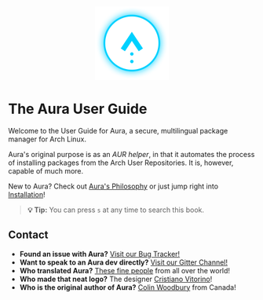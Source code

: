 <p align="center">
  <img src="logo.png">
</p>

# The Aura User Guide

Welcome to the User Guide for Aura, a secure, multilingual package manager for
Arch Linux.

Aura's original purpose is as an *AUR helper*, in that it automates the process
of installing packages from the Arch User Repositories. It is, however, capable
of much more.

New to Aura? Check out [Aura's Philosophy](philosophy.md) or just jump right
into [Installation](install.md)!

> **💡 Tip:** You can press `s` at any time to search this book.

## Contact

- **Found an issue with Aura?** [Visit our Bug
Tracker!](https://github.com/fosskers/aura/issues)
- **Want to speak to an Aura dev directly?** [Visit our Gitter
Channel!](https://gitter.im/aurapm/aura)
- **Who translated Aura?** [These fine
  people](https://github.com/fosskers/aura#credits) from all over the world!
- **Who made that neat logo?** The designer [Cristiano Vitorino](https://github.com/cristianovitorino)!
- **Who is the original author of Aura?** [Colin
  Woodbury](https://www.fosskers.ca) from Canada!

